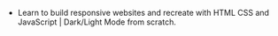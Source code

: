 - Learn to build responsive websites and recreate with HTML CSS and JavaScript | Dark/Light Mode from scratch.
